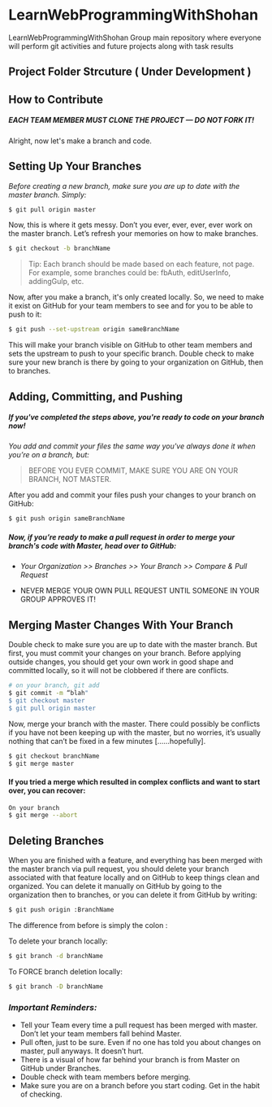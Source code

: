 # LearnWebProgrammingWithShohan
LearnWebProgrammingWithShohan Group main repository where everyone will perform git activities and future projects along with task results

## Project Folder Strcuture ( Under Development )

## How to Contribute


##### _EACH TEAM MEMBER MUST CLONE THE PROJECT — DO NOT FORK IT!_
Alright, now let's make a branch and code.

## Setting Up Your Branches

*Before creating a new branch, make sure you are up to date with the master branch. Simply:*
```sh
$ git pull origin master
```

Now, this is where it gets messy. Don’t you ever, ever, ever, ever work on the master branch. Let’s refresh your memories on how to make branches.
```sh
$ git checkout -b branchName
```
>Tip: Each branch should be made based on each feature, not page. For example, some branches could be:
fbAuth,
editUserInfo,
addingGulp,
etc.

Now, after you make a branch, it's only created locally. So, we need to make it exist on GitHub for your team members to see and for you to be able to push to it:

```sh
$ git push --set-upstream origin sameBranchName
```
This will make your branch visible on GitHub to other team members and sets the upstream to push to your specific branch. Double check to make sure your new branch is there by going to your organization on GitHub, then to branches.

## Adding, Committing, and Pushing
##### If you've completed the steps above, you're ready to code on your branch now!

*You add and commit your files the same way you've always done it when you’re on a branch, but:*

>BEFORE YOU EVER COMMIT, MAKE SURE YOU ARE ON YOUR BRANCH, NOT MASTER.

After you add and commit your files push your changes to your branch on GitHub:
```sh
$ git push origin sameBranchName
```
##### Now, if you’re ready to make a pull request in order to merge your branch's code with Master, head over to GitHub:
- _Your Organization >> Branches >> Your Branch >> Compare & Pull Request_

- NEVER MERGE YOUR OWN PULL REQUEST UNTIL SOMEONE IN YOUR GROUP APPROVES IT!

## Merging Master Changes With Your Branch
Double check to make sure you are up to date with the master branch. But first, you must commit your changes on your branch. Before applying outside changes, you should get your own work in good shape and committed locally, so it will not be clobbered if there are conflicts.

```sh
# on your branch, git add
$ git commit -m “blah"
$ git checkout master
$ git pull origin master
```
Now, merge your branch with the master. There could possibly be conflicts if you have not been keeping up with the master, but no worries, it’s usually nothing that can’t be fixed in a few minutes [……hopefully].

```sh
$ git checkout branchName
$ git merge master
```

#### If you tried a merge which resulted in complex conflicts and want to start over, you can recover:

```sh
On your branch
$ git merge --abort
```

## Deleting Branches
When you are finished with a feature, and everything has been merged with the master branch via pull request, you should delete your branch associated with that feature locally and on GitHub to keep things clean and organized. You can delete it manually on GitHub by going to the organization then to branches, or you can delete it from GitHub by writing:

```sh
$ git push origin :BranchName
```
The difference from before is simply the colon :

To delete your branch locally:

```sh
$ git branch -d branchName
```

To FORCE branch deletion locally:

```sh
$ git branch -D branchName
```

### _Important Reminders:_

- Tell your Team every time a pull request has been merged with master. Don’t let your team members fall behind Master.
- Pull often, just to be sure. Even if no one has told you about changes on master, pull anyways. It doesn’t hurt.
- There is a visual of how far behind your branch is from Master on GitHub under Branches.
- Double check with team members before merging.
- Make sure you are on a branch before you start coding. Get in the habit of checking.
